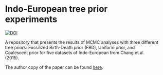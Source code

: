 # Indo-European tree prior experiments

[![DOI](https://zenodo.org/badge/88611866.svg)](https://zenodo.org/badge/latestdoi/88611866)

A repository that presents the results of MCMC analyses with three different tree priors: Fossilized Birth-Death prior (FBD), Uniform prior, and Coalescent prior for five datasets of Indo-European from Chang et al. (2015).

The author copy of the paper can be found [here](http://phylostar.github.io/PhyloStar.github.io/publications/ie_dating_ldc.pdf).
